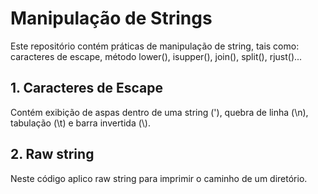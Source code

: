 # Manipulação de Strings

Este repositório contém práticas de manipulação de string, tais como: caracteres de escape, método lower(), isupper(), join(), split(), rjust()...

## 1. Caracteres de Escape

Contém exibição de aspas dentro de uma string (\'), quebra de linha (\n), tabulação (\t) e barra invertida (\\).

## 2. Raw string

Neste código aplico raw string para imprimir o caminho de um diretório.
